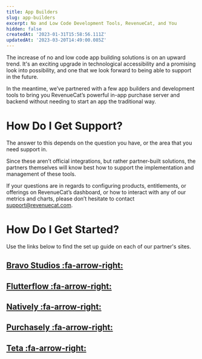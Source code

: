 ```yaml
---
title: App Builders
slug: app-builders
excerpt: No and Low Code Development Tools, RevenueCat, and You
hidden: false
createdAt: '2023-01-31T15:58:56.111Z'
updatedAt: '2023-03-20T14:49:00.085Z'
---
```

The increase of no and low code app building solutions is on an upward trend. It's an exciting upgrade in technological accessibility and a promising look into possibility, and one that we look forward to being able to support in the future. 

In the meantime, we’ve partnered with a few app builders and development tools to bring you RevenueCat’s powerful in-app purchase server and backend without needing to start an app the traditional way.


# How Do I Get Support?

The answer to this depends on the question you have, or the area that you need support in.

Since these aren’t official integrations, but rather partner-built solutions, the partners themselves will know best how to support the implementation and management of these tools.

If your questions are in regards to configuring products, entitlements, or offerings on RevenueCat’s dashboard, or how to interact with any of our metrics and charts, please don’t hesitate to contact support@revenuecat.com.


# How Do I Get Started?

Use the links below to find the set up guide on each of our partner's sites.

## [Bravo Studios :fa-arrow-right:](https://docs.bravostudio.app/integrations/in-app-purchases-and-subscriptions-revenuecat)

## [Flutterflow :fa-arrow-right:](https://docs.flutterflow.io/settings-and-integrations/in-app-purchases-and-subscriptions/revenuecat)

## [Natively :fa-arrow-right:](https://docs.buildnatively.com/guides/setup-revenuecat-app)

## [Purchasely :fa-arrow-right:](https://docs.purchasely.com/quick-start-1/purchasely-with-revenuecat)

## [Teta :fa-arrow-right:](https://docs.teta.so/teta-docs/teta-introduction/dashboard/settings/integrations/revenuecat)